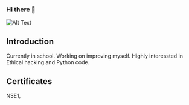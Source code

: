 ### Hi there 👋
![Alt Text](https://media.giphy.com/media/YQitE4YNQNahy/giphy-downsized-large.gif)
## Introduction
Currently in school. Working on improving myself. Highly interessted in Ethical hacking and Python code. 

## Certificates
NSE1, 

